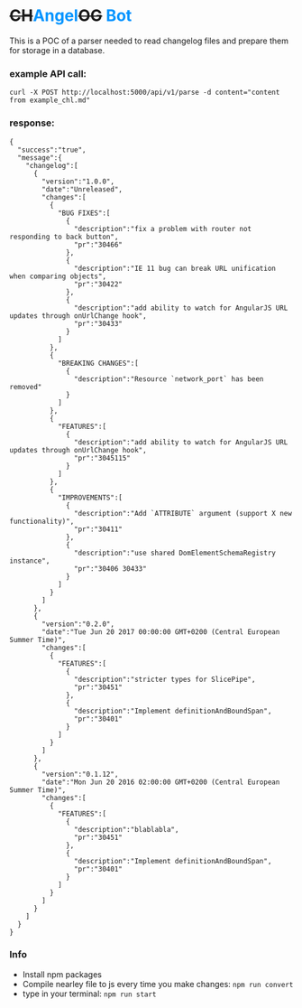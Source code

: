 # ~~CH~~<strong style="color: #0095ff">Angel</strong>~~OG~~ <strong style="color: #0095ff">Bot</strong>

This is a POC of a parser needed to read changelog files and prepare them for storage in a database.

### example API call:
`curl -X POST http://localhost:5000/api/v1/parse -d content="content from example_chl.md"`

### response: 
```
{
  "success":"true",
  "message":{
    "changelog":[
      {
        "version":"1.0.0",
        "date":"Unreleased",
        "changes":[
          {
            "BUG FIXES":[
              {
                "description":"fix a problem with router not responding to back button",
                "pr":"30466"
              },
              {
                "description":"IE 11 bug can break URL unification when comparing objects",
                "pr":"30422"
              },
              {
                "description":"add ability to watch for AngularJS URL updates through onUrlChange hook",
                "pr":"30433"
              }
            ]
          },
          {
            "BREAKING CHANGES":[
              {
                "description":"Resource `network_port` has been removed"
              }
            ]
          },
          {
            "FEATURES":[
              {
                "description":"add ability to watch for AngularJS URL updates through onUrlChange hook",
                "pr":"3045115"
              }
            ]
          },
          {
            "IMPROVEMENTS":[
              {
                "description":"Add `ATTRIBUTE` argument (support X new functionality)",
                "pr":"30411"
              },
              {
                "description":"use shared DomElementSchemaRegistry instance",
                "pr":"30406 30433"
              }
            ]
          }
        ]
      },
      {
        "version":"0.2.0",
        "date":"Tue Jun 20 2017 00:00:00 GMT+0200 (Central European Summer Time)",
        "changes":[
          {
            "FEATURES":[
              {
                "description":"stricter types for SlicePipe",
                "pr":"30451"
              },
              {
                "description":"Implement definitionAndBoundSpan",
                "pr":"30401"
              }
            ]
          }
        ]
      },
      {
        "version":"0.1.12",
        "date":"Mon Jun 20 2016 02:00:00 GMT+0200 (Central European Summer Time)",
        "changes":[
          {
            "FEATURES":[
              {
                "description":"blablabla",
                "pr":"30451"
              },
              {
                "description":"Implement definitionAndBoundSpan",
                "pr":"30401"
              }
            ]
          }
        ]
      }
    ]
  }
}
```
### Info
* Install npm packages
* Compile nearley file to js every time you make changes:
`npm run convert`
* type in your terminal: 
`npm run start`
